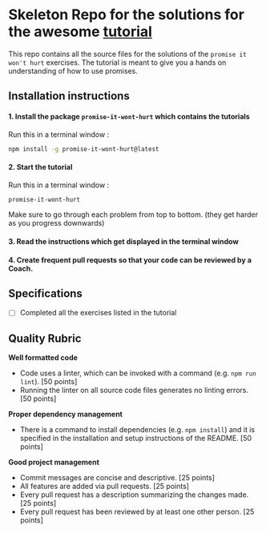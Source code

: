 # Skeleton Repo for the solutions for the awesome [tutorial](https://github.com/stevekane/promise-it-wont-hurt)
This repo contains all the source files for the solutions of the `promise it won't hurt` exercises. The tutorial is meant to give you a hands on understanding of how to use promises.

## Installation instructions

#### 1. Install the package `promise-it-wont-hurt` which contains the tutorials
Run this in a terminal window :
```bash
npm install -g promise-it-wont-hurt@latest
```
#### 2. Start the tutorial
Run this in a terminal window :
```bash
promise-it-wont-hurt
```
Make sure to go through each problem from top to bottom. (they get harder as you progress downwards)

#### 3. Read the instructions which get displayed in the terminal window


#### 4. Create frequent pull requests so that your code can be reviewed by a Coach.

## Specifications
- [ ] Completed all the exercises listed in the tutorial

## Quality Rubric
**Well formatted code**
- Code uses a linter, which can be invoked with a command (e.g. `npm run lint`). [50 points]
- Running the linter on all source code files generates no linting errors. [50 points]

**Proper dependency management**
- There is a command to install dependencies (e.g. `npm install`) and it is specified in the installation and setup instructions of the README. [50 points]

**Good project management**
- Commit messages are concise and descriptive. [25 points]
- All features are added via pull requests. [25 points]
- Every pull request has a description summarizing the changes made. [25 points]
- Every pull request has been reviewed by at least one other person. [25 points]

